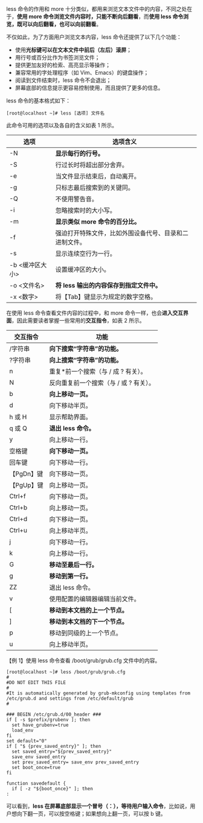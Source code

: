less 命令的作用和 more 十分类似，都用来浏览文本文件中的内容，不同之处在于，**使用 more 命令浏览文件内容时，只能不断向后翻看**，而**使用 less 命令浏览，既可以向后翻看，也可以向前翻看**。

不仅如此，为了方面用户浏览文本内容，less 命令还提供了以下几个功能：

- 使用**光标键可以在文本文件中前后（左后）滚屏**；
- 用行号或百分比作为书签浏览文件；
- 提供更加友好的检索、高亮显示等操作；
- 兼容常用的字处理程序（如 Vim、Emacs）的键盘操作；
- 阅读到文件结束时，less 命令不会退出；
- 屏幕底部的信息提示更容易控制使用，而且提供了更多的信息。

less 命令的基本格式如下：

```shell
[root@localhost ~]# less [选项] 文件名
```

此命令可用的选项以及各自的含义如表 1 所示。

| 选项            | 选项含义                                               |
| --------------- | ------------------------------------------------------ |
| -N              | **显示每行的行号。**                                   |
| -S              | 行过长时将超出部分舍弃。                               |
| -e              | 当文件显示结束后，自动离开。                           |
| -g              | 只标志最后搜索到的关键同。                             |
| -Q              | 不使用警告音。                                         |
| -i              | 忽略搜索时的大小写。                                   |
| -m              | **显示类似 more 命令的百分比。**                       |
| -f              | 强迫打开特殊文件，比如外围设备代号、目录和二进制文件。 |
| -s              | 显示连续空行为一行。                                   |
| -b <缓冲区大小> | 设置缓冲区的大小。                                     |
| -o <文件名>     | **将 less 输出的内容保存到指定文件中。**               |
| -x <数字>       | 将【Tab】键显示为规定的数字空格。                      |

在使用 less 命令查看文件内容的过程中，和 more 命令一样，也会**进入交互界面**，因此需要读者掌握一些常用的**交互指令**，如表 2 所示。

| 交互指令   | 功能                                   |
| ---------- | -------------------------------------- |
| /字符串    | **向下搜索“字符串”的功能。**           |
| ?字符串    | **向上搜索“字符串”的功能。**           |
| n          | 重复*前一个搜索（与 / 成 ? 有关）。    |
| N          | 反向重复前一个搜索（与 / 或 ? 有关）。 |
| b          | **向上移动一页。**                     |
| d          | 向下移动半页。                         |
| h 或 H     | 显示帮助界面。                         |
| q 或 Q     | **退出 less 命令。**                   |
| y          | 向上移动一行。                         |
| 空格键     | **向下移动一页。**                     |
| 回车键     | 向下移动一行。                         |
| 【PgDn】键 | 向下移动一页。                         |
| 【PgUp】键 | 向上移动一页。                         |
| Ctrl+f     | 向下移动一页。                         |
| Ctrl+b     | 向上移动一页。                         |
| Ctrl+d     | 向下移动一页。                         |
| Ctrl+u     | 向上移动半页。                         |
| j          | 向下移动一行。                         |
| k          | 向上移动一行。                         |
| G          | **移动至最后一行。**                   |
| g          | **移动到第一行。**                     |
| ZZ         | 退出 less 命令。                       |
| v          | 使用配置的编辑器编辑当前文件。         |
| [          | **移动到本文档的上一个节点。**         |
| ]          | **移动到本文档的下一个节点。**         |
| p          | 移动到同级的上一个节点。               |
| u          | 向上移动半页。                         |

【例 1】使用 less 命令查看 /boot/grub/grub.cfg 文件中的内容。

```shell
[root@localhost ~]# less /boot/grub/grub.cfg
#
#DO NOT EDIT THIS FILE
#
#It is automatically generated by grub-mkconfig using templates from /etc/grub.d and settings from /etc/default/grub
#

### BEGIN /etc/grub.d/00_header ###
if [ -s $prefix/grubenv ]; then
  set have_grubenv=true
  load_env
fi
set default="0"
if [ "$ {prev_saved_entry}" ]; then
  set saved_entry="${prev_saved_entry}"
  save_env saved_entry
  set prev_saved_entry= save_env prev_saved_entry
  set boot_once=true
fi

function savedefault {
  if [ -z "${boot_once}" ]; then
:
```

可以看到，**less 在屏幕底部显示一个冒号（：），等待用户输入命令**，比如说，用户想向下翻一页，可以按空格键；如果想向上翻一页，可以按 b 键。